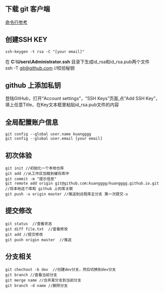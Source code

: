 ## 下载 git 客户端
[命令行参考](https://git-scm.com/docs)
## 创建SSH KEY
    ssh-keygen -t rsa -C "[your email]"
在 **C:\Users\Administrator\.ssh** 目录下生成id_rsa和id_rsa.pub两个文件    
    ssh -T git@github.com //校验秘钥
## github 上添加私钥
登陆GitHub，打开“Account settings”，“SSH Keys”页面,点“Add SSH Key”，填上任意Title，在Key文本框里粘贴id_rsa.pub文件的内容
## 全局配置账户信息
    git config --global user.name kuangggg
    git config --global user.email [your email]
## 初次体验
    git init //初始化一个本地仓库
    git add //从工作区加载到缓存库中
    git commit -m "提示信息"
    git remote add origin git@github.com:kuangggg/kuangggg.github.io.git //将本地这个库和 github 上的库关联
    git push -u origin master //推送到远程库主分支 第一次提交-u

## 提交修改
    git status  //查看状态
    git diff file.txt  //查看修改
    git add //提交修改
    git push origin master  //推送

## 分支相关
    git chechout -b dev  //创建dev分支，然后切换到dev分支
    git branch //查看当前分支
    git merge name //合并某分支到当前分支
    git branch -d name //删除分支
